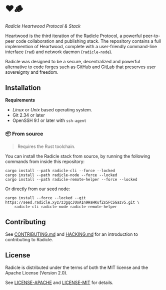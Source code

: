 # ❤️🪵

*Radicle Heartwood Protocol & Stack*

Heartwood is the third iteration of the Radicle Protocol, a powerful
peer-to-peer code collaboration and publishing stack. The repository contains a
full implemention of Heartwood, complete with a user-friendly command-line
interface (`rad`) and network daemon (`radicle-node`).

Radicle was designed to be a secure, decentralized and powerful alternative to
code forges such as GitHub and GitLab that preserves user sovereignty
and freedom.

## Installation

**Requirements**

* *Linux* or *Unix* based operating system.
* Git 2.34 or later
* OpenSSH 9.1 or later with `ssh-agent`

### 📦 From source

> Requires the Rust toolchain.

You can install the Radicle stack from source, by running the following
commands from inside this repository:

    cargo install --path radicle-cli --force --locked
    cargo install --path radicle-node --force --locked
    cargo install --path radicle-remote-helper --force --locked

Or directly from our seed node:

    cargo install --force --locked --git https://seed.radicle.xyz/z3gqcJUoA1n9HaHKufZs5FCSGazv5.git \
        radicle-cli radicle-node radicle-remote-helper

## Contributing

See [CONTRIBUTING.md](CONTRIBUTING.md) and [HACKING.md](HACKING.md) for an
introduction to contributing to Radicle.

## License

Radicle is distributed under the terms of both the MIT license and the Apache License (Version 2.0).

See [LICENSE-APACHE](LICENSE-APACHE) and [LICENSE-MIT](LICENSE-MIT) for details.
